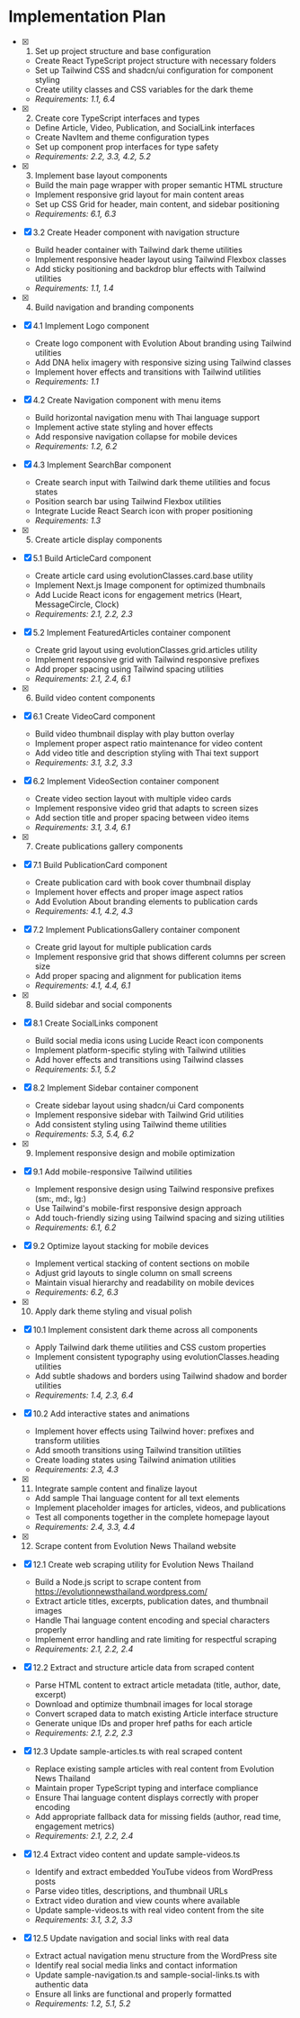 # Implementation Plan

- [x] 1. Set up project structure and base configuration

  - Create React TypeScript project structure with necessary folders
  - Set up Tailwind CSS and shadcn/ui configuration for component styling
  - Create utility classes and CSS variables for the dark theme
  - _Requirements: 1.1, 6.4_

- [x] 2. Create core TypeScript interfaces and types

  - Define Article, Video, Publication, and SocialLink interfaces
  - Create NavItem and theme configuration types
  - Set up component prop interfaces for type safety
  - _Requirements: 2.2, 3.3, 4.2, 5.2_

- [x] 3. Implement base layout components

  - Build the main page wrapper with proper semantic HTML structure
  - Implement responsive grid layout for main content areas
  - Set up CSS Grid for header, main content, and sidebar positioning
  - _Requirements: 6.1, 6.3_

- [x] 3.2 Create Header component with navigation structure

  - Build header container with Tailwind dark theme utilities
  - Implement responsive header layout using Tailwind Flexbox classes
  - Add sticky positioning and backdrop blur effects with Tailwind utilities
  - _Requirements: 1.1, 1.4_

- [x] 4. Build navigation and branding components

- [x] 4.1 Implement Logo component

  - Create logo component with Evolution About branding using Tailwind utilities
  - Add DNA helix imagery with responsive sizing using Tailwind classes
  - Implement hover effects and transitions with Tailwind utilities
  - _Requirements: 1.1_

- [x] 4.2 Create Navigation component with menu items

  - Build horizontal navigation menu with Thai language support
  - Implement active state styling and hover effects
  - Add responsive navigation collapse for mobile devices
  - _Requirements: 1.2, 6.2_

- [x] 4.3 Implement SearchBar component

  - Create search input with Tailwind dark theme utilities and focus states
  - Position search bar using Tailwind Flexbox utilities
  - Integrate Lucide React Search icon with proper positioning
  - _Requirements: 1.3_

- [x] 5. Create article display components

- [x] 5.1 Build ArticleCard component

  - Create article card using evolutionClasses.card.base utility
  - Implement Next.js Image component for optimized thumbnails
  - Add Lucide React icons for engagement metrics (Heart, MessageCircle, Clock)
  - _Requirements: 2.1, 2.2, 2.3_

- [x] 5.2 Implement FeaturedArticles container component

  - Create grid layout using evolutionClasses.grid.articles utility
  - Implement responsive grid with Tailwind responsive prefixes
  - Add proper spacing using Tailwind spacing utilities
  - _Requirements: 2.1, 2.4, 6.1_

- [x] 6. Build video content components

- [x] 6.1 Create VideoCard component

  - Build video thumbnail display with play button overlay
  - Implement proper aspect ratio maintenance for video content
  - Add video title and description styling with Thai text support
  - _Requirements: 3.1, 3.2, 3.3_

- [x] 6.2 Implement VideoSection container component

  - Create video section layout with multiple video cards
  - Implement responsive video grid that adapts to screen sizes
  - Add section title and proper spacing between video items
  - _Requirements: 3.1, 3.4, 6.1_

- [x] 7. Create publications gallery components

- [x] 7.1 Build PublicationCard component

  - Create publication card with book cover thumbnail display
  - Implement hover effects and proper image aspect ratios
  - Add Evolution About branding elements to publication cards
  - _Requirements: 4.1, 4.2, 4.3_

- [x] 7.2 Implement PublicationsGallery container component

  - Create grid layout for multiple publication cards
  - Implement responsive grid that shows different columns per screen size
  - Add proper spacing and alignment for publication items
  - _Requirements: 4.1, 4.4, 6.1_

- [x] 8. Build sidebar and social components

- [x] 8.1 Create SocialLinks component

  - Build social media icons using Lucide React icon components
  - Implement platform-specific styling with Tailwind utilities
  - Add hover effects and transitions using Tailwind classes
  - _Requirements: 5.1, 5.2_

- [x] 8.2 Implement Sidebar container component

  - Create sidebar layout using shadcn/ui Card components
  - Implement responsive sidebar with Tailwind Grid utilities
  - Add consistent styling using Tailwind theme utilities
  - _Requirements: 5.3, 5.4, 6.2_

- [x] 9. Implement responsive design and mobile optimization

- [x] 9.1 Add mobile-responsive Tailwind utilities

  - Implement responsive design using Tailwind responsive prefixes (sm:, md:, lg:)
  - Use Tailwind's mobile-first responsive design approach
  - Add touch-friendly sizing using Tailwind spacing and sizing utilities
  - _Requirements: 6.1, 6.2_

- [x] 9.2 Optimize layout stacking for mobile devices

  - Implement vertical stacking of content sections on mobile
  - Adjust grid layouts to single column on small screens
  - Maintain visual hierarchy and readability on mobile devices
  - _Requirements: 6.2, 6.3_

- [x] 10. Apply dark theme styling and visual polish

- [x] 10.1 Implement consistent dark theme across all components

  - Apply Tailwind dark theme utilities and CSS custom properties
  - Implement consistent typography using evolutionClasses.heading utilities
  - Add subtle shadows and borders using Tailwind shadow and border utilities
  - _Requirements: 1.4, 2.3, 6.4_

- [x] 10.2 Add interactive states and animations

  - Implement hover effects using Tailwind hover: prefixes and transform utilities
  - Add smooth transitions using Tailwind transition utilities
  - Create loading states using Tailwind animation utilities
  - _Requirements: 2.3, 4.3_

- [x] 11. Integrate sample content and finalize layout

  - Add sample Thai language content for all text elements
  - Implement placeholder images for articles, videos, and publications
  - Test all components together in the complete homepage layout
  - _Requirements: 2.4, 3.3, 4.4_

- [x] 12. Scrape content from Evolution News Thailand website

- [x] 12.1 Create web scraping utility for Evolution News Thailand

  - Build a Node.js script to scrape content from https://evolutionnewsthailand.wordpress.com/
  - Extract article titles, excerpts, publication dates, and thumbnail images
  - Handle Thai language content encoding and special characters properly
  - Implement error handling and rate limiting for respectful scraping
  - _Requirements: 2.1, 2.2, 2.4_

- [x] 12.2 Extract and structure article data from scraped content

  - Parse HTML content to extract article metadata (title, author, date, excerpt)
  - Download and optimize thumbnail images for local storage
  - Convert scraped data to match existing Article interface structure
  - Generate unique IDs and proper href paths for each article
  - _Requirements: 2.1, 2.2, 2.3_

- [x] 12.3 Update sample-articles.ts with real scraped content

  - Replace existing sample articles with real content from Evolution News Thailand
  - Maintain proper TypeScript typing and interface compliance
  - Ensure Thai language content displays correctly with proper encoding
  - Add appropriate fallback data for missing fields (author, read time, engagement metrics)
  - _Requirements: 2.1, 2.2, 2.4_

- [x] 12.4 Extract video content and update sample-videos.ts

  - Identify and extract embedded YouTube videos from WordPress posts
  - Parse video titles, descriptions, and thumbnail URLs
  - Extract video duration and view counts where available
  - Update sample-videos.ts with real video content from the site
  - _Requirements: 3.1, 3.2, 3.3_

- [x] 12.5 Update navigation and social links with real data

  - Extract actual navigation menu structure from the WordPress site
  - Identify real social media links and contact information
  - Update sample-navigation.ts and sample-social-links.ts with authentic data
  - Ensure all links are functional and properly formatted
  - _Requirements: 1.2, 5.1, 5.2_
